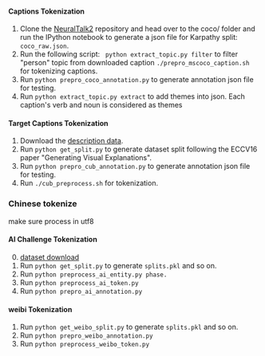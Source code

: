 
#### Captions Tokenization
1. Clone the [NeuralTalk2](https://github.com/karpathy/neuraltalk2/tree/bd8c9d879f957e1218a8f9e1f9b663ac70375866) repository and head over to the coco/ folder and run the IPython notebook to generate a json file for Karpathy split: `coco_raw.json`.
2. Run the following script:
` python extract_topic.py filter` to filter "person" topic from downloaded caption
`./prepro_mscoco_caption.sh` for tokenizing captions.
3. Run `python prepro_coco_annotation.py` to generate annotation json file for testing. 
4. Run `python extract_topic.py extract` to add themes into json. Each caption's verb and noun is considered as themes

#### Target Captions Tokenization
1. Download the [description data](https://drive.google.com/open?id=0B0ywwgffWnLLZW9uVHNjb2JmNlE).
2. Run `python get_split.py` to generate dataset split following the ECCV16 paper "Generating Visual Explanations".
3. Run `python prepro_cub_annotation.py` to generate annotation json file for testing. 
4. Run `./cub_preprocess.sh` for tokenization.

### Chinese tokenize
make sure process in utf8
#### AI Challenge Tokenization
0. [dataset download](https://challenger.ai/datasets/caption)
1. Run `python get_split.py` to generate `splits.pkl` and so on.
2. Run `python preprocess_ai_entity.py phase.`
3. Run `python preprocess_ai_token.py`
4. Run `python prepro_ai_annotation.py`

#### weibi Tokenization
1. Run `python get_weibo_split.py` to generate `splits.pkl` and so on.
2. Run `python prepro_weibo_annotation.py`
3. Run `python preprocess_weibo_token.py`
